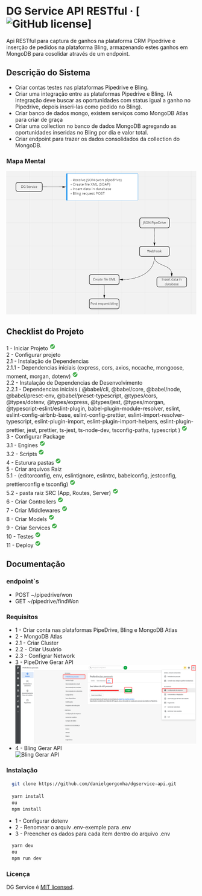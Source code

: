 # DG Service API RESTful &middot; [![GitHub license](https://img.shields.io/badge/license-MIT-blue.svg)]

Api RESTful para captura de ganhos na plataforma CRM Pipedrive e inserção de
pedidos na plataforma Bling, armazenando estes ganhos em MongoDB para cosolidar
através de um endpoint.

## Descrição do Sistema

- Criar contas testes nas plataformas Pipedrive e Bling.
- Criar uma integração entre as plataformas Pipedrive e Bling. (A integração
  deve buscar as oportunidades com status igual a ganho no Pipedrive, depois
  inseri-las como pedido no Bling).
- Criar banco de dados mongo, existem serviços como MongoDB Atlas para criar de
  graça
- Criar uma collection no banco de dados MongoDB agregando as oportunidades
  inseridas no Bling por dia e valor total.
- Criar endpoint para trazer os dados consolidados da collection do MongoDB.

### Mapa Mental

![Mapa Mental](/_docs/map-dgservice-api.png)

## Checklist do Projeto

1 - Iniciar Projeto ![OK](/_docs/icon-success.png) <br /> 2 - Configurar
projeto<br /> 2.1 - Instalação de Dependencias <br /> 2.1.1 - Dependencias
iniciais (express, cors, axios, nocache, mongoose, moment, morgan, dotenv)
![OK](/_docs/icon-success.png)<br /> 2.2 - Instalação de Dependencias de
Desenvolvimento<br /> 2.2.1 - Dependencias iniciais ( @babel/cli, @babel/core,
@babel/node, @babel/preset-env, @babel/preset-typescript, @types/cors,
@types/dotenv, @types/express, @types/jest, @types/morgan,
@typescript-eslint/eslint-plugin, babel-plugin-module-resolver, eslint,
eslint-config-airbnb-base, eslint-config-prettier,
eslint-import-resolver-typescript, eslint-plugin-import,
eslint-plugin-import-helpers, eslint-plugin-prettier, jest, prettier, ts-jest,
ts-node-dev, tsconfig-paths, typescript ) ![OK](/_docs/icon-success.png)<br />
3 - Configurar Package<br /> 3.1 - Engines ![OK](/_docs/icon-success.png)<br />
3.2 - Scripts ![OK](/_docs/icon-success.png)<br /> 4 - Esturura pastas
![OK](/_docs/icon-success.png)<br /> 5 - Criar arquivos Raiz<br /> 5.1 -
(editorconfig, env, eslintignore, eslintrc, babelconfig, jestconfig,
prettierconfig e tsconfig) ![OK](/_docs/icon-success.png)<br /> 5.2 - pasta raiz
SRC (App, Routes, Server) ![OK](/_docs/icon-success.png)<br /> 6 - Criar
Controllers ![OK](/_docs/icon-success.png)<br /> 7 - Criar Middlewares
![OK](/_docs/icon-success.png)<br /> 8 - Criar Models
![OK](/_docs/icon-success.png)<br /> 9 - Criar Services
![OK](/_docs/icon-success.png)<br /> 10 - Testes
![OK](/_docs/icon-success.png)<br /> 11 - Deploy
![OK](/_docs/icon-success.png)<br />

## Documentação

### endpoint`s

- POST ~/pipedrive/won
- GET ~/pipedrive/findWon

### Requisitos

- 1 - Criar conta nas plataformas PipeDrive, Bling e MongoDB Atlas<br />
- 2 - MongoDB Atlas<br />
- 2.1 - Criar Cluster<br />
- 2.2 - Criar Usuário <br />
- 2.3 - Configrar Network <br />
- 3 - PipeDrive Gerar API <br />
  ![Pipedrive Gerar Api](/_docs/pipedrive-gerar-api.png)<br />
- 4 - Bling Gerar API <br />
  ![Bling Gerar API](/_docs/bling-gerar-api.png)<br />

### Instalação

```bash
  git clone https://github.com/danielgorgonha/dgservice-api.git

  yarn install
  ou
  npm install
```

- 1 - Configurar dotenv
- 2 - Renomear o arquiv .env-exemple para .env
- 3 - Preencher os dados para cada item dentro do arquivo .env

```bash
  yarn dev
  ou
  npm run dev
```

### Licença

DG Service é [MIT licensed](./LICENSE).
